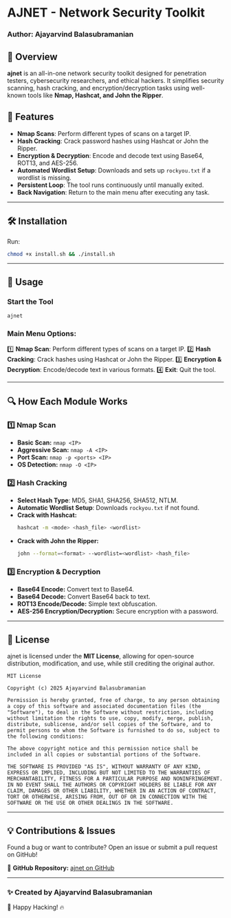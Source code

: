 # AJNET - Network Security Toolkit

### Author: Ajayarvind Balasubramanian

## 📌 Overview
**ajnet** is an all-in-one network security toolkit designed for penetration testers, cybersecurity researchers, and ethical hackers. It simplifies security scanning, hash cracking, and encryption/decryption tasks using well-known tools like **Nmap, Hashcat, and John the Ripper**.

## 🚀 Features
- **Nmap Scans**: Perform different types of scans on a target IP.
- **Hash Cracking**: Crack password hashes using Hashcat or John the Ripper.
- **Encryption & Decryption**: Encode and decode text using Base64, ROT13, and AES-256.
- **Automated Wordlist Setup**: Downloads and sets up `rockyou.txt` if a wordlist is missing.
- **Persistent Loop**: The tool runs continuously until manually exited.
- **Back Navigation**: Return to the main menu after executing any task.

---
## 🛠️ Installation
Run:
```bash
chmod +x install.sh && ./install.sh
```

---
## 🚀 Usage
### **Start the Tool**
```bash
ajnet
```
### **Main Menu Options:**
1️⃣ **Nmap Scan**: Perform different types of scans on a target IP.
2️⃣ **Hash Cracking**: Crack hashes using Hashcat or John the Ripper.
3️⃣ **Encryption & Decryption**: Encode/decode text in various formats.
4️⃣ **Exit**: Quit the tool.

---
## 🔍 How Each Module Works
### **1️⃣ Nmap Scan**
- **Basic Scan:** `nmap <IP>`
- **Aggressive Scan:** `nmap -A <IP>`
- **Port Scan:** `nmap -p <ports> <IP>`
- **OS Detection:** `nmap -O <IP>`

### **2️⃣ Hash Cracking**
- **Select Hash Type**: MD5, SHA1, SHA256, SHA512, NTLM.
- **Automatic Wordlist Setup**: Downloads `rockyou.txt` if not found.
- **Crack with Hashcat:**
  ```bash
  hashcat -m <mode> <hash_file> <wordlist>
  ```
- **Crack with John the Ripper:**
  ```bash
  john --format=<format> --wordlist=<wordlist> <hash_file>
  ```

### **3️⃣ Encryption & Decryption**
- **Base64 Encode:** Convert text to Base64.
- **Base64 Decode:** Convert Base64 back to text.
- **ROT13 Encode/Decode:** Simple text obfuscation.
- **AES-256 Encryption/Decryption:** Secure encryption with a password.

---
## 📜 License
ajnet is licensed under the **MIT License**, allowing for open-source distribution, modification, and use, while still crediting the original author.

```
MIT License

Copyright (c) 2025 Ajayarvind Balasubramanian

Permission is hereby granted, free of charge, to any person obtaining a copy of this software and associated documentation files (the "Software"), to deal in the Software without restriction, including without limitation the rights to use, copy, modify, merge, publish, distribute, sublicense, and/or sell copies of the Software, and to permit persons to whom the Software is furnished to do so, subject to the following conditions:

The above copyright notice and this permission notice shall be included in all copies or substantial portions of the Software.

THE SOFTWARE IS PROVIDED "AS IS", WITHOUT WARRANTY OF ANY KIND, EXPRESS OR IMPLIED, INCLUDING BUT NOT LIMITED TO THE WARRANTIES OF MERCHANTABILITY, FITNESS FOR A PARTICULAR PURPOSE AND NONINFRINGEMENT. IN NO EVENT SHALL THE AUTHORS OR COPYRIGHT HOLDERS BE LIABLE FOR ANY CLAIM, DAMAGES OR OTHER LIABILITY, WHETHER IN AN ACTION OF CONTRACT, TORT OR OTHERWISE, ARISING FROM, OUT OF OR IN CONNECTION WITH THE SOFTWARE OR THE USE OR OTHER DEALINGS IN THE SOFTWARE.
```

---
## 💡 Contributions & Issues
Found a bug or want to contribute? Open an issue or submit a pull request on GitHub!

📌 **GitHub Repository:** [ajnet on GitHub](https://github.com/ajaybarvind/ajnet)

---
### **✨ Created by Ajayarvind Balasubramanian**
🚀 Happy Hacking! 🔥


